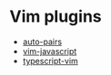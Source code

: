 # Vim plugins
- [auto-pairs](https://github.com/jiangmiao/auto-pairs)
- [vim-javascript](https://github.com/pangloss/vim-javascript)
- [typescript-vim](https://github.com/leafgarland/typescript-vim)
